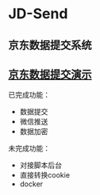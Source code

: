 # JD-Send
京东数据提交系统
---
[京东数据提交演示](http://jd.qiuzhong.fun)
---
已完成功能：

- 数据提交
- 微信推送
- 数据加密

未完成功能：

* 对接脚本后台
* 直接转换cookie
* docker



